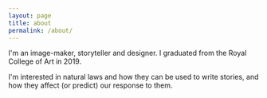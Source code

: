```yaml
---
layout: page
title: about
permalink: /about/
---
```


<div class="text">

<p>
I'm an image-maker, storyteller and designer. I graduated from the Royal College of Art in 2019.
</p>
<p>
I'm interested in natural laws and how they can be used to write stories, and how they affect (or predict) our response to them.
</p>

</div>
